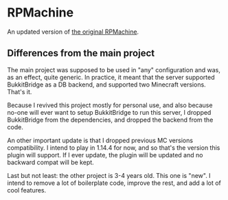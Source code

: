 RPMachine
=========

An updated version of [the original RPMachine](https://github.com/BridgeAPIs/RPMachine).

## Differences from the main project

The main project was supposed to be used in "any" configuration and was, as an effect, quite generic. In practice, it meant 
that the server supported BukkitBridge as a DB backend, and supported two Minecraft versions. That's it.

Because I revived this project mostly for personal use, and also because no-one will ever want to setup
BukkitBridge to run this server, I dropped BukkitBridge from the dependencies, and dropped the backend from the code.

An other important update is that I dropped previous MC versions compatibility. I intend to play in 1.14.4 for now, and 
so that's the version this plugin will support. If I ever update, the plugin will be updated and no backward compat will 
be kept.

Last but not least: the other project is 3-4 years old. This one is "new". I intend to remove a lot of boilerplate code,
improve the rest, and add a lot of cool features. 
